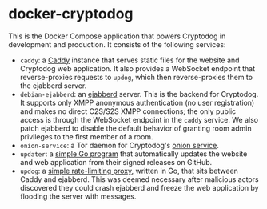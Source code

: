 # docker-cryptodog

This is the Docker Compose application that powers Cryptodog in development and production. It consists of the following services:

* `caddy`: a [Caddy](https://caddyserver.com/) instance that serves static files for the website and Cryptodog web application. It also provides a WebSocket endpoint that reverse-proxies requests to `updog`, which then reverse-proxies them to the ejabberd server.
* `debian-ejabberd`: an [ejabberd](https://www.ejabberd.im/index.html) server. This is the backend for Cryptodog. It supports only XMPP anonymous authentication (no user registration) and makes no direct C2S/S2S XMPP connections; the only public access is through the WebSocket endpoint in the `caddy` service. We also patch ejabberd to disable the default behavior of granting room admin privileges to the first member of a room.
* `onion-service`: a Tor daemon for Cryptodog's [onion service](https://community.torproject.org/onion-services/).
* `updater`: a [simple Go program](https://github.com/Cryptodog/updater) that automatically updates the website and web application from their signed releases on GitHub.
* `updog`: a [simple rate-limiting proxy](https://github.com/Cryptodog/updog), written in Go, that sits between Caddy and ejabberd. This was deemed necessary after malicious actors discovered they could crash ejabberd and freeze the web application by flooding the server with messages.
